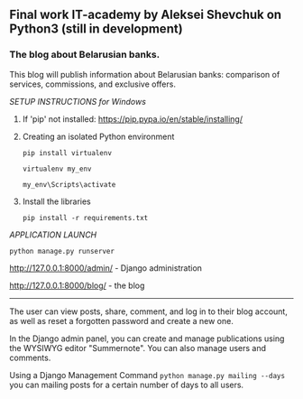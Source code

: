 ## Final work IT-academy by Aleksei Shevchuk on Python3 (still in development)

### The blog about Belarusian banks.
This blog will publish information about Belarusian banks: comparison of services, commissions, and exclusive offers.

*SETUP INSTRUCTIONS for Windows*

  1. If 'pip' not installed:
        https://pip.pypa.io/en/stable/installing/
  2. Creating an isolated Python environment
  
        `pip install virtualenv`
        
        `virtualenv my_env`
        
        `my_env\Scripts\activate`
  3. Install the libraries
  
        `pip install -r requirements.txt`
        
*APPLICATION LAUNCH*

   `python manage.py runserver`
   
   http://127.0.0.1:8000/admin/ - Django administration

   http://127.0.0.1:8000/blog/ - the blog
   ***
The user can view posts, share, comment, and log in to their blog account, as well as reset a forgotten password and create a new one.

In the Django admin panel, you can create and manage publications using the WYSIWYG editor "Summernote". You can also manage users and comments.

Using a Django Management Command `python manage.py mailing --days` you can mailing posts for a certain number of days to all users.
